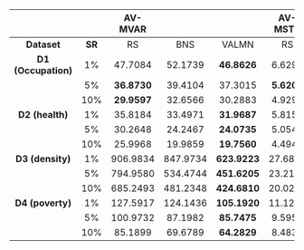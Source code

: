 |  |  | AV-MVAR |    |    | AV-MSTD |    |    | FSL-CV |    |    | FARE-MD |    |    |
| :-------: | :-------------: | :----: | :----: | :----: | :----: | :----: | :----: | :----: | :----: | :----: | :----: | :----: | :----: |
| **Dataset** | **SR** | RS | BNS | VALMN | RS | BNS | VALMN | RS | BNS | VALMN | RS | BNS | VALMN |
| **D1 (Occupation)** | 1% | 47.7084 | 52.1739 | **46.8626** | 6.6290 | 6.9414 | **6.5622** | 0.7274 | **0.5624** | 0.5816 |0.9141|**0.3769**|0.4803|
|  | 5% | **36.8730** | 39.4104 | 37.3015 | **5.6200** | 5.8588 | 5.6574 | 0.7112 | **0.5517** | 0.5621 | 0.9865 | **0.3370** | 0.4176 |
|  | 10% | **29.9597** | 32.6566 | 30.2883 | 4.9298 | 5.1636 | **4.9192** | 0.6954 | 0.5672 | **0.5665** | 1.0503 | **0.3418** | 0.4462 |
| **D2 (health)** | 1% | 35.8184 | 33.4971 | **31.9687** | 5.8157 | 5.6280 | **5.4067** | 0.7244 | 0.6013 | **0.5681** |1.7027|0.6182|**0.4531**|
|  | 5% | 30.2648 | 24.2467 | **24.0735** | 5.0544 | 4.3303 | **4.3272** | 0.7241 | 0.6000 | **0.5938** | 2.1214 | **0.4580** | 0.4768 |
|  | 10% | 25.9968 | 19.9859 | **19.7560** | 4.4946 | 3.6404 | **3.6155** | 0.7141 | 0.6081 | **0.6008** | 2.4297 | 0.5380 | **0.4933** |
| **D3 (density)** | 1% | 906.9834 | 847.9734 | **623.9223** | 27.6892 | 25.5295 | **21.8568** | 0.7590 | 0.6306 | **0.6160** |7.6339|2.9861|**1.9790**|
|  | 5% | 794.9580 | 534.4744 | **451.6205** | 23.2173 | 16.8667 | **15.2583** | 0.7584 | **0.6140** | 0.6653 | 11.5952 | **2.3054** | 2.5608 |
|  | 10% | 685.2493 | 481.2348 | **424.6810** | 20.0212 | 13.9174 | **13.5826** | 0.7408 | 0.6259 | **0.6193** | 11.7867 | **2.2082** | 3.1087 |
| **D4 (poverty)** | 1% |  127.5917   | 124.1436 | **105.1920** |  11.1242   | 10.8932 | **9.9246**  | 0.7371 |   0.6327   | **0.6059** | 13.2284 |   2.8672   | **2.1340** |
|  | 5% |  100.9732   | 87.1982  | **85.7475**  |   9.5958   | 8.4141  | **8.3889**  | 0.7439 |   0.6068   | **0.6059** | 13.2269 | **2.2450** |   2.7695   |
|  | 10% |   85.1899   | 69.6789  | **64.2829**  |   8.4838   | 6.9318  | **6.4489**  | 0.7426 |   0.6237   | **0.6226** | 13.8675 | **2.4248** |   3.1414   |
